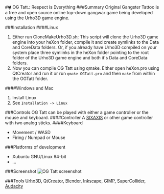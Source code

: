 #:four_leaf_clover: OG Tatt.: Respect is Everything
###Summary
Original Gangster Tattoo is a free and open source online top-down gangwar game being developed using the Urho3D game engine.

###Installation
####Linux

1. Either run CloneMakeUrho3D.sh; This script will clone the Urho3D game engine into your heXon folder, compile it and create symlinks to the Data and CoreData folders.
Or, if you already have Urho3D compiled on your system place three symlinks in the heXon folder pointing to the root folder of the Urho3D game engine and both it's Data and CoreData folders.
2. Now you can compile OG Tatt using qmake. Either open heXon.pro using QtCreator and run it or run `qmake OGTatt.pro` and then `make` from within the OGTatt folder.

####Windows and Mac

1. Install Linux
2. See `Installation -> Linux`

###Controls
OG Tatt can be played with either a game controller or the mouse and keyboard.
####Controller
A [SIXAXIS](https://help.ubuntu.com/community/Sixaxis) or other game controller with two analog sticks.
####Keyboard
* Movement / WASD
* Firing / Numpad or Mouse

###Platforms of development
* Xubuntu GNU/Linux 64-bit
* ...

###Screenshot
![OG Tatt screenshot](https://raw.githubusercontent.com/LucKeyProductions/OGTatt/master/Screenshots/Screenshot_Mon_Aug__3_17_42_52_2015.png)

###Tools
[Urho3D](http://urho3d.github.io), [QtCreator](http://wiki.qt.io/Category:Tools::QtCreator), [Blender](http://www.blender.org/), [Inkscape](http://inkscape.org/), [GIMP](http://gimp.org), [SuperCollider](http://supercollider.github.io/), [Audacity](http://web.audacityteam.org/)
